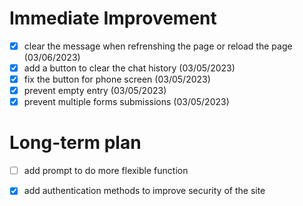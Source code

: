 # Immediate Improvement
- [X] clear the message when refrenshing the page or reload the page (03/06/2023)
- [X] add a button to clear the chat history (03/05/2023)
- [X] fix the button for phone screen (03/05/2023)
- [X] prevent empty entry (03/05/2023)
- [X] prevent multiple forms submissions (03/05/2023)
# Long-term plan
- [ ] add prompt to do more flexible function
- [X] add authentication methods to improve security of the site

